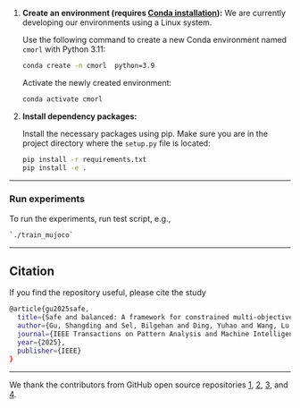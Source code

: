 1. **Create an environment (requires [Conda installation](https://conda.io/projects/conda/en/latest/user-guide/install/index.html)):**
We are currently developing our environments using a Linux system. 

   Use the following command to create a new Conda environment named `cmorl` with Python 3.11:

   ```bash
   conda create -n cmorl  python=3.9
   ```

   Activate the newly created environment:

   ```bash
   conda activate cmorl
   ```

3. **Install dependency packages:**

   Install the necessary packages using pip. Make sure you are in the project directory where the `setup.py` file is located:

   ```bash
   pip install -r requirements.txt
   pip install -e .
   ```
---------------
### Run experiments

To run the experiments, run test script, e.g.,

```bash
`./train_mujoco`
```

---------


## Citation
If you find the repository useful, please cite the study
``` Bash
@article{gu2025safe,
  title={Safe and balanced: A framework for constrained multi-objective reinforcement learning},
  author={Gu, Shangding and Sel, Bilgehan and Ding, Yuhao and Wang, Lu and Lin, Qingwei and Knoll, Alois and Jin, Ming},
  journal={IEEE Transactions on Pattern Analysis and Machine Intelligence},
  year={2025},
  publisher={IEEE}
}
```

-------



We thank the contributors from GitHub open source repositories [1](https://github.com/ikostrikov/pytorch-trpo), [2](https://github.com/Cranial-XIX/CAGrad), [3](https://github.com/google-deepmind/mujoco), and [4](https://github.com/openai/mujoco-py).
